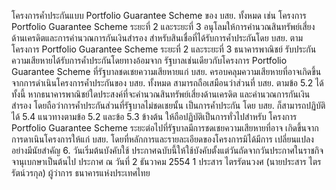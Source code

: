 โครงการค้ำประกันแบบ Portfolio Guarantee Scheme ของ บสย. ทั้งหมด เช่น โครงการ
Portfolio Guarantee Scheme ระยะที่ 2 และระยะที่ 3 อนุโลมให้การคำนวณสินทรัพย์เสี่ยง
ด้านเครดิตและการคำนวณการกันเงินสำรอง สำหรับสินเชื่อที่ได้รับการค้ำประกันโดย บสย.
ตามโครงการ Portfolio Guarantee Scheme ระยะที่ 2 และระยะที่ 3 ธนาคารพาณิชย์
รับประกันความเสียหายได้รับการค้ำประกันโดยทางอ้อมจาก
รัฐบาลเช่นเดียวกับโครงการ Portfolio Guarantee Scheme ที่รัฐบาลชดเชยความเสียหายแก่
บสย. ครอบคลุมความเสียหายที่อาจเกิดขึ้นจากการดำเนินโครงการค้ำประกันของ บสย. ทั้งหมด
สามารถถือเสมือนว่าส่วนที่ บสย.
ตามข้อ 5.2 ได้
ทั้งนี้ หากธนาคารพาณิชย์ใดประสงค์ที่จะคำนวณสินทรัพย์เสี่ยงด้านเครดิต
และคำนวณการกันเงินสำรอง โดยถือว่าการค้ำประกันส่วนที่รัฐบาลไม่ชดเชยนั้น เป็นการค้ำประกัน
โดย บสย. ก็สามารถปฏิบัติได้
5.4 แนวทางตามข้อ 5.2 และข้อ 5.3 ข้างต้น ให้ถือปฏิบัติเป็นการทั่วไปสำหรับ
โครงการ Portfolio Guarantee Scheme ระยะต่อไปที่รัฐบาลมีการชดเชยความเสียหายที่อาจ
เกิดขึ้นจากการดาเนินโครงการให้แก่ บสย. โดยที่หลักการและรายละเอียดของโครงการมิได้มีการ
เปลี่ยนแปลงอย่างมีนัยสำคัญ
6. วันเริ่มต้นบังคับใช้
ประกาศฉบับนี้ให้ใช้บังคับตั้งแต่วันถัดจากวันประกาศในราชกิจจานุเบกษาเป็นต้นไป
ประกาศ ณ วันที่ 2 ธันวาคม 2554
1
ประสาร ไตรรัตนวงศ
(นายประสาร ไตรรัตน์วรกุล)
ผู้ว่าการ
ธนาคารแห่งประเทศไทย

